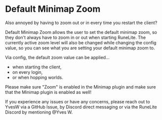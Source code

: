 # Default Minimap Zoom
Also annoyed by having to zoom out or in every time you restart the client?<br>

Default Minimap Zoom allows the user to set the default minimap zoom, so they don't always have to zoom in or out when starting RuneLite.
The currently active zoom level will also be changed while changing the config value, so you can see what you are setting your default minimap zoom to.

Via config, the default zoom value can be applied...<br>
- when starting the client,
- on every login,
- or when hopping worlds.

Please make sure "Zoom" is enabled in the Minimap plugin and make sure that the Minimap plugin is enabled as well!

If you experience any issues or have any concerns, please reach out to YvesW via a GitHub Issue, by Discord direct messaging or via the RuneLite Discord by mentioning @Yves W.